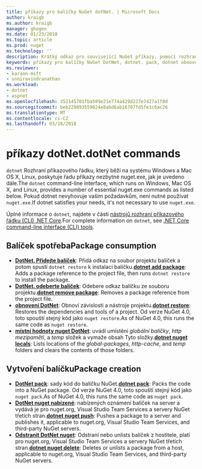 ```yaml
---
title: příkazy pro balíčky NuGet dotNet. | Microsoft Docs
author: kraigb
ms.author: kraigb
manager: ghogen
ms.date: 01/23/2018
ms.topic: article
ms.prod: nuget
ms.technology: ''
description: Krátký odkaz pro související NuGet příkazy, pomocí rozhraní příkazového řádku dotnet.
keywords: příkazy pro balíčky NuGet DotNet, dotnet. pack, dotnet obnovení, dotnet nuget místní hodnoty –, dotnet nuget nabízené, odstranění nuget dotnet.
ms.reviewer:
- karann-msft
- unniravindranathan
ms.workload:
- dotnet
- aspnet
ms.openlocfilehash: 352145701fba509e21e774a429d227e7427a1f0d
ms.sourcegitcommit: beb229893559824e8abd6ab16707fd5fe1c6ac26
ms.translationtype: MT
ms.contentlocale: cs-CZ
ms.lasthandoff: 03/28/2018
---
```

# <a name="dotnet-commands"></a><span data-ttu-id="1dc86-104">příkazy dotNet.</span><span class="sxs-lookup"><span data-stu-id="1dc86-104">dotNet commands</span></span>

<span data-ttu-id="1dc86-105">`dotnet` Rozhraní příkazového řádku, který běží na systému Windows a Mac OS X, Linux, poskytuje řadu příkazy nezbytné nuget.exe, jak je uvedeno dále.</span><span class="sxs-lookup"><span data-stu-id="1dc86-105">The `dotnet` command-line interface, which runs on Windows, Mac OS X, and Linux, provides a number of essential nuget.exe commands as listed below.</span></span> <span data-ttu-id="1dc86-106">Pokud dotnet nevyhovuje vašim požadavkům, není nutné používat `nuget.exe`.</span><span class="sxs-lookup"><span data-stu-id="1dc86-106">If dotnet satisfies your needs, it's not necessary to use `nuget.exe`.</span></span>

<span data-ttu-id="1dc86-107">Úplné informace o `dotnet`, najdete v části [nástrojů rozhraní příkazového řádku (CLI) .NET Core](/dotnet/core/tools/?tabs=netcore2x).</span><span class="sxs-lookup"><span data-stu-id="1dc86-107">For complete information on `dotnet`, see [.NET Core command-line interface (CLI) tools](/dotnet/core/tools/?tabs=netcore2x).</span></span>

## <a name="package-consumption"></a><span data-ttu-id="1dc86-108">Balíček spotřeba</span><span class="sxs-lookup"><span data-stu-id="1dc86-108">Package consumption</span></span>

- <span data-ttu-id="1dc86-109">[**DotNet. Přidejte balíček**](/dotnet/core/tools/dotnet-add-package): Přidá odkaz na soubor projektu balíček a potom spustí `dotnet restore` k instalaci balíčku.</span><span class="sxs-lookup"><span data-stu-id="1dc86-109">[**dotnet add package**](/dotnet/core/tools/dotnet-add-package): Adds a package reference to the project file, then runs `dotnet restore` to install the package.</span></span>
- <span data-ttu-id="1dc86-110">[**DotNet. odeberte balíček**](/dotnet/core/tools/dotnet-remove-package): Odebere odkaz balíčku ze souboru projektu.</span><span class="sxs-lookup"><span data-stu-id="1dc86-110">[**dotnet remove package**](/dotnet/core/tools/dotnet-remove-package): Removes a package reference from the project file.</span></span>
- <span data-ttu-id="1dc86-111">[**obnovení DotNet**](/dotnet/core/tools/dotnet-restore?tabs=netcore2x): Obnoví závislosti a nástroje projektu.</span><span class="sxs-lookup"><span data-stu-id="1dc86-111">[**dotnet restore**](/dotnet/core/tools/dotnet-restore?tabs=netcore2x): Restores the dependencies and tools of a project.</span></span> <span data-ttu-id="1dc86-112">Od verze NuGet 4.0, toto spouští stejný kód jako `nuget restore`.</span><span class="sxs-lookup"><span data-stu-id="1dc86-112">As of NuGet 4.0, this runs the same code as `nuget restore`.</span></span>
- <span data-ttu-id="1dc86-113">[**místní hodnoty nuget DotNet**](/dotnet/core/tools/dotnet-nuget-locals): uvádí umístění *globální balíčky*, *http mezipaměti*, a *temp* složek a vymaže obsah Tyto složky.</span><span class="sxs-lookup"><span data-stu-id="1dc86-113">[**dotnet nuget locals**](/dotnet/core/tools/dotnet-nuget-locals): Lists locations of the *global-packages*, *http-cache*, and *temp* folders and clears the contents of those folders.</span></span>

## <a name="package-creation"></a><span data-ttu-id="1dc86-114">Vytvoření balíčku</span><span class="sxs-lookup"><span data-stu-id="1dc86-114">Package creation</span></span>

- <span data-ttu-id="1dc86-115">[**DotNet pack**](/dotnet/core/tools/dotnet-pack?tabs=netcore2x): sady kód do balíčku NuGet.</span><span class="sxs-lookup"><span data-stu-id="1dc86-115">[**dotnet pack**](/dotnet/core/tools/dotnet-pack?tabs=netcore2x): Packs the code into a NuGet package.</span></span> <span data-ttu-id="1dc86-116">Od verze NuGet 4.0, toto spouští stejný kód jako `nuget pack`.</span><span class="sxs-lookup"><span data-stu-id="1dc86-116">As of NuGet 4.0, this runs the same code as `nuget pack`.</span></span>
- <span data-ttu-id="1dc86-117">[**DotNet nuget nabízené**](/dotnet/core/tools/dotnet-nuget-push): nabízených oznámení balíček na server a vydává je pro nuget.org, Visual Studio Team Services a servery NuGet třetích stran.</span><span class="sxs-lookup"><span data-stu-id="1dc86-117">[**dotnet nuget push**](/dotnet/core/tools/dotnet-nuget-push): Pushes a package to a server and publishes it, applicable to nuget.org, Visual Studio Team Services, and third-party NuGet servers.</span></span>
- <span data-ttu-id="1dc86-118">[**Odstranit DotNet nuget**](/dotnet/core/tools/dotnet-nuget-delete): Odstraní nebo unlists balíček z hostitele, platí pro nuget.org, Visual Studio Team Services a servery NuGet třetích stran.</span><span class="sxs-lookup"><span data-stu-id="1dc86-118">[**dotnet nuget delete**](/dotnet/core/tools/dotnet-nuget-delete): Deletes or unlists a package from a host, applicable to nuget.org, Visual Studio Team Services, and third-party NuGet servers.</span></span>
